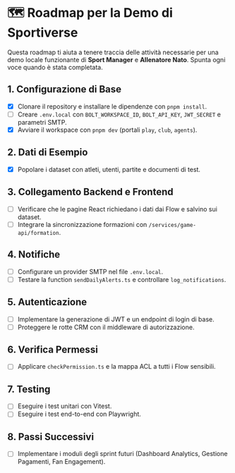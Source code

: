 # 🗺️ Roadmap per la Demo di Sportiverse

Questa roadmap ti aiuta a tenere traccia delle attività necessarie per una demo locale funzionante di **Sport Manager** e **Allenatore Nato**. Spunta ogni voce quando è stata completata.

## 1. Configurazione di Base
- [x] Clonare il repository e installare le dipendenze con `pnpm install`.
- [ ] Creare `.env.local` con `BOLT_WORKSPACE_ID`, `BOLT_API_KEY`, `JWT_SECRET` e parametri SMTP.
- [x] Avviare il workspace con `pnpm dev` (portali `play`, `club`, `agents`).

## 2. Dati di Esempio
- [x] Popolare i dataset con atleti, utenti, partite e documenti di test.

## 3. Collegamento Backend e Frontend
- [ ] Verificare che le pagine React richiedano i dati dai Flow e salvino sui dataset.
- [ ] Integrare la sincronizzazione formazioni con `/services/game-api/formation`.

## 4. Notifiche
- [ ] Configurare un provider SMTP nel file `.env.local`.
- [ ] Testare la function `sendDailyAlerts.ts` e controllare `log_notifications`.

## 5. Autenticazione
- [ ] Implementare la generazione di JWT e un endpoint di login di base.
- [ ] Proteggere le rotte CRM con il middleware di autorizzazione.

## 6. Verifica Permessi
- [ ] Applicare `checkPermission.ts` e la mappa ACL a tutti i Flow sensibili.

## 7. Testing
- [ ] Eseguire i test unitari con Vitest.
- [ ] Eseguire i test end-to-end con Playwright.

## 8. Passi Successivi
- [ ] Implementare i moduli degli sprint futuri (Dashboard Analytics, Gestione Pagamenti, Fan Engagement).

